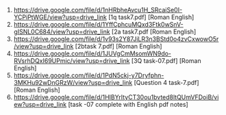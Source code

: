    
1. https://drive.google.com/file/d/1nHRbheAvcu1H_SRcaiSe0I-YCPiPtWGE/view?usp=drive_link [1q task7.pdf] [Roman English]
2. https://drive.google.com/file/d/1YffCphcuMQxd3Ftk0wSnV-gISNL0C684/view?usp=drive_link [2a task7.pdf  [Roman English]
3. https://drive.google.com/file/d/1v93s2Y87JiLR3n3BStd0o4zvCxwowO5r/view?usp=drive_link [2btask 7.pdf]   [Roman English]
4. https://drive.google.com/file/d/1JUVgCmMsomWN9do-RVsrhDQxI69UPmic/view?usp=drive_link [3Q task-07.pdf]  [Roman English]
5. https://drive.google.com/file/d/1PdN5ckj-y7Dryfphn-3MKHu92wDnGRzW/view?usp=drive_link [Question 4 task-7.pdf]   [Roman English] 
6. https://drive.google.com/file/d/1HIBYrItyCT30ou1bvted8ltQUmVFDoiB/view?usp=drive_link [task -07 complete with English pdf notes]











